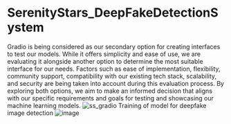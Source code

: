 # SerenityStars_DeepFakeDetectionSystem
Gradio is being considered as our secondary option for creating interfaces to test our models. While it offers simplicity and ease of use, we are evaluating it alongside another option to determine the most suitable interface for our needs. Factors such as ease of implementation, flexibility, community support, compatibility with our existing tech stack, scalability, and security are being taken into account during this evaluation process. By exploring both options, we aim to make an informed decision that aligns with our specific requirements and goals for testing and showcasing our machine learning models.
![ss_gradio](https://github.com/Advika0909/SerenityStars_DeepFakeDetectionSystem/assets/139324446/a44a4d7d-4f3f-4abc-9160-72c0e2c68e56)
Training of model for deepfake image detection
![image](https://github.com/Advika0909/SerenityStars_DeepFakeDetectionSystem/assets/141475413/b2d6696b-7ae8-4b4a-b02c-209b8b45409a)
